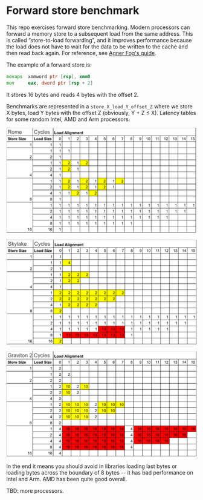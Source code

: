 # Forward store benchmark

This repo exercises forward store benchmarking. Modern processors can forward a memory store to a subsequent load from the same address. This is called “store-to-load forwarding”, and it improves performance because the load does not have to wait for the data to be written to the cache and then read back again. For reference, see [Agner Fog's guide](https://www.agner.org/optimize/microarchitecture.pdf).

The example of a forward store is:

```asm
movaps  xmmword ptr [rsp], xmm0
mov     eax, dword ptr [rsp + 2]
```

It stores 16 bytes and reads 4 bytes with the offset 2.

Benchmarks are represented in a `store_X_load_Y_offset_Z` where we store X bytes, load Y bytes with the offset Z (obviously, Y + Z $\leq$ X). Latency tables for some random Intel, AMD and Arm processors.

![Rome](media/rome.png)

![Skylake](media/skylake.png)

![Graviton 2](media/graviton2.png)

In the end it means you should avoid in libraries loading last bytes or loading bytes across the boundary of 8 bytes -- it has bad performance on Intel and Arm. AMD has been quite good overall.

TBD: more processors.
